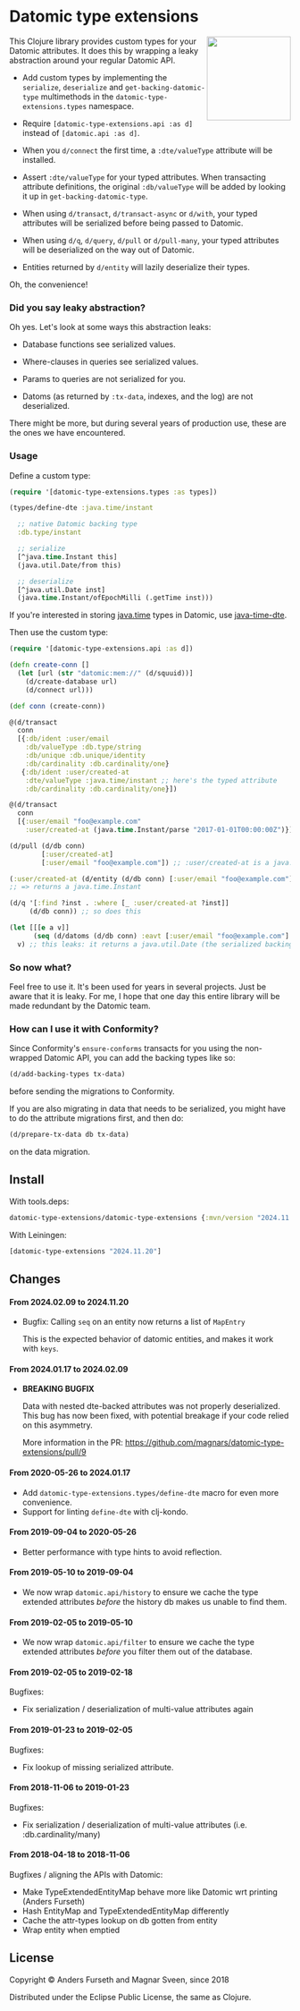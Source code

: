 # Datomic type extensions

<img align="right" width=150 src="https://upload.wikimedia.org/wikipedia/en/b/bf/Dead_Kennedys_-_Give_Me_Convenience_or_Give_Me_Death_cover.jpg">

This Clojure library provides custom types for your Datomic attributes. It does
this by wrapping a leaky abstraction around your regular Datomic API.

- Add custom types by implementing the `serialize`, `deserialize` and
  `get-backing-datomic-type` multimethods in the `datomic-type-extensions.types`
  namespace.

- Require `[datomic-type-extensions.api :as d]` instead of `[datomic.api :as d]`.

- When you `d/connect` the first time, a `:dte/valueType` attribute will be
  installed.

- Assert `:dte/valueType` for your typed attributes. When transacting attribute
  definitions, the original `:db/valueType` will be added by looking it up in
  `get-backing-datomic-type`.

- When using `d/transact`, `d/transact-async` or `d/with`, your typed attributes
  will be serialized before being passed to Datomic.

- When using `d/q`, `d/query`, `d/pull` or `d/pull-many`, your typed attributes will be
  deserialized on the way out of Datomic.

- Entities returned by `d/entity` will lazily deserialize their types.

Oh, the convenience!

### Did you say leaky abstraction?

Oh yes. Let's look at some ways this abstraction leaks:

- Database functions see serialized values.

- Where-clauses in queries see serialized values.

- Params to queries are not serialized for you.

- Datoms (as returned by `:tx-data`, indexes, and the log) are not
  deserialized.

There might be more, but during several years of production use, these are the ones we have encountered.

### Usage

Define a custom type:

```clj
(require '[datomic-type-extensions.types :as types])

(types/define-dte :java.time/instant

  ;; native Datomic backing type
  :db.type/instant

  ;; serialize
  [^java.time.Instant this]
  (java.util.Date/from this)

  ;; deserialize
  [^java.util.Date inst]
  (java.time.Instant/ofEpochMilli (.getTime inst)))
```

If you're interested in storing [java.time](https://docs.oracle.com/javase/8/docs/api/java/time/package-summary.html)
types in Datomic, use [java-time-dte](https://github.com/magnars/java-time-dte).

Then use the custom type:

```clj
(require '[datomic-type-extensions.api :as d])

(defn create-conn []
  (let [url (str "datomic:mem://" (d/squuid))]
    (d/create-database url)
    (d/connect url)))

(def conn (create-conn))

@(d/transact
  conn
  [{:db/ident :user/email
    :db/valueType :db.type/string
    :db/unique :db.unique/identity
    :db/cardinality :db.cardinality/one}
   {:db/ident :user/created-at
    :dte/valueType :java.time/instant ;; here's the typed attribute
    :db/cardinality :db.cardinality/one}])

@(d/transact
  conn
  [{:user/email "foo@example.com"
    :user/created-at (java.time.Instant/parse "2017-01-01T00:00:00Z")}])

(d/pull (d/db conn)
        [:user/created-at]
        [:user/email "foo@example.com"]) ;; :user/created-at is a java.time.Instant

(:user/created-at (d/entity (d/db conn) [:user/email "foo@example.com"]))
;; => returns a java.time.Instant

(d/q '[:find ?inst . :where [_ :user/created-at ?inst]]
     (d/db conn)) ;; so does this

(let [[[e a v]]
      (seq (d/datoms (d/db conn) :eavt [:user/email "foo@example.com"] :user/created-at))]
  v) ;; this leaks: it returns a java.util.Date (the serialized backing type)
```

### So now what?

Feel free to use it. It's been used for years in several projects. Just be aware
that it is leaky. For me, I hope that one day this entire library will be made
redundant by the Datomic team.

### How can I use it with Conformity?

Since Conformity's `ensure-conforms` transacts for you using the non-wrapped
Datomic API, you can add the backing types like so:

```clj
(d/add-backing-types tx-data)
```

before sending the migrations to Conformity.

If you are also migrating in data that needs to be serialized, you might have to
do the attribute migrations first, and then do:

```clj
(d/prepare-tx-data db tx-data)
```

on the data migration.

## Install

With tools.deps:

```clj
datomic-type-extensions/datomic-type-extensions {:mvn/version "2024.11.20"}
```

With Leiningen:

```clj
[datomic-type-extensions "2024.11.20"]
```

## Changes

#### From 2024.02.09 to 2024.11.20

- Bugfix: Calling `seq` on an entity now returns a list of `MapEntry`

    This is the expected behavior of datomic entities, and makes it work with `keys`.

#### From 2024.01.17 to 2024.02.09

- **BREAKING BUGFIX**

    Data with nested dte-backed attributes was not properly deserialized. This
    bug has now been fixed, with potential breakage if your code relied on this
    asymmetry.

    More information in the PR: https://github.com/magnars/datomic-type-extensions/pull/9

#### From 2020-05-26 to 2024.01.17

- Add `datomic-type-extensions.types/define-dte` macro for even more
  convenience.
- Support for linting `define-dte` with clj-kondo.

#### From 2019-09-04 to 2020-05-26

- Better performance with type hints to avoid reflection.

#### From 2019-05-10 to 2019-09-04

- We now wrap `datomic.api/history` to ensure we cache the type extended
  attributes *before* the history db makes us unable to find them.

#### From 2019-02-05 to 2019-05-10

- We now wrap `datomic.api/filter` to ensure we cache the type extended
  attributes *before* you filter them out of the database.

#### From 2019-02-05 to 2019-02-18

Bugfixes:

- Fix serialization / deserialization of multi-value attributes again

#### From 2019-01-23 to 2019-02-05

Bugfixes:

- Fix lookup of missing serialized attribute.

#### From 2018-11-06 to 2019-01-23

Bugfixes:

- Fix serialization / deserialization of multi-value attributes (i.e. :db.cardinality/many)

#### From 2018-04-18 to 2018-11-06

Bugfixes / aligning the APIs with Datomic:

- Make TypeExtendedEntityMap behave more like Datomic wrt printing (Anders Furseth)
- Hash EntityMap and TypeExtendedEntityMap differently
- Cache the attr-types lookup on db gotten from entity
- Wrap entity when emptied

## License

Copyright © Anders Furseth and Magnar Sveen, since 2018

Distributed under the Eclipse Public License, the same as Clojure.
